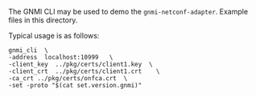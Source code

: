 The GNMI CLI may be used to demo the `gnmi-netconf-adapter`. Example files in this directory. 

Typical usage is as follows:

````
gnmi_cli  \
-address  localhost:10999   \
-client_key  ../pkg/certs/client1.key  \
-client_crt  ../pkg/certs/client1.crt    \
-ca_crt ../pkg/certs/onfca.crt  \
-set -proto "$(cat set.version.gnmi)"
````